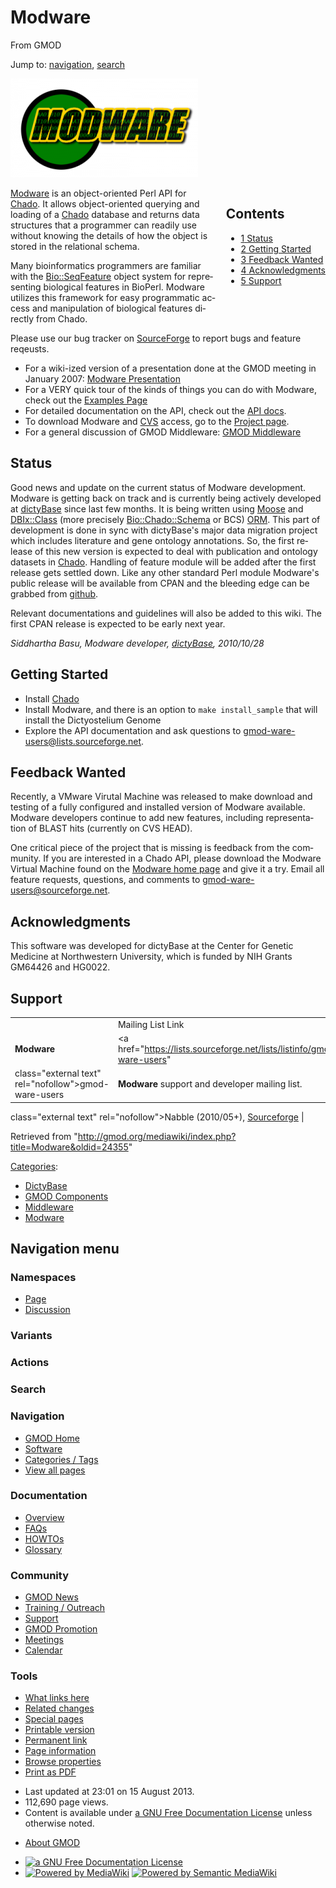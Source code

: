 <div id="mw-page-base" class="noprint">

</div>

<div id="mw-head-base" class="noprint">

</div>

<div id="content" class="mw-body" role="main">

<span id="top"></span>

<div id="mw-js-message" style="display:none;">

</div>



# <span dir="auto">Modware</span>

<div id="bodyContent">

<div id="siteSub">

From GMOD

</div>

<div id="contentSub">

</div>

<div id="jump-to-nav" class="mw-jump">

Jump to: [navigation](#mw-navigation), [search](#p-search)

</div>

<div id="mw-content-text" class="mw-content-ltr" lang="en" dir="ltr">

<div class="center">

<div class="floatnone">

<a href="http://gmod-ware.sourceforge.net/" rel="nofollow"
title="Modware"><img
src="../mediawiki/images/thumb/e/e3/ModwareLogo.png/300px-ModwareLogo.png"
srcset="../mediawiki/images/e/e3/ModwareLogo.png 1.5x, ../mediawiki/images/e/e3/ModwareLogo.png 2x"
width="300" height="158" alt="Modware" /></a>

</div>

</div>

<div style="float: right; padding-left: 1em; padding-bottom: 1em;">

<div id="toc" class="toc">

<div id="toctitle">

## Contents

</div>

- [<span class="tocnumber">1</span>
  <span class="toctext">Status</span>](#Status)
- [<span class="tocnumber">2</span> <span class="toctext">Getting
  Started</span>](#Getting_Started)
- [<span class="tocnumber">3</span> <span class="toctext">Feedback
  Wanted</span>](#Feedback_Wanted)
- [<span class="tocnumber">4</span>
  <span class="toctext">Acknowledgments</span>](#Acknowledgments)
- [<span class="tocnumber">5</span>
  <span class="toctext">Support</span>](#Support)

</div>

</div>

<a href="http://gmod-ware.sourceforge.net/" class="external text"
rel="nofollow">Modware</a> is an object-oriented Perl API for
<a href="Chado" class="mw-redirect" title="Chado">Chado</a>. It allows
object-oriented querying and loading of a
<a href="Chado" class="mw-redirect" title="Chado">Chado</a> database and
returns data structures that a programmer can readily use without
knowing the details of how the object is stored in the relational
schema.

Many bioinformatics programmers are familiar with the
<a href="http://search.cpan.org/perldoc?Bio::SeqFeature"
class="external text" rel="nofollow">Bio::SeqFeature</a> object system
for representing biological features in BioPerl. Modware utilizes this
framework for easy programmatic access and manipulation of biological
features directly from Chado.

Please use our bug tracker on
<a href="http://sourceforge.net/tracker/?group_id=94245"
class="external text" rel="nofollow">SourceForge</a> to report bugs and
feature reqeusts.

- For a wiki-ized version of a presentation done at the GMOD meeting in
  January 2007: [Modware
  Presentation](Modware_Presentation "Modware Presentation")
- For a VERY quick tour of the kinds of things you can do with Modware,
  check out the
  <a href="http://gmod-ware.sourceforge.net/some_use_cases.html"
  class="external text" rel="nofollow">Examples Page</a>
- For detailed documentation on the API, check out the
  <a href="http://gmod-ware.sourceforge.net/doc/" class="external text"
  rel="nofollow">API docs</a>.
- To download Modware and [CVS](Glossary#CVS "Glossary") access, go to
  the <a href="http://sourceforge.net/projects/gmod-ware"
  class="external text" rel="nofollow">Project page</a>.
- For a general discussion of GMOD Middleware: [GMOD
  Middleware](GMOD_Middleware "GMOD Middleware")

## <span id="Status" class="mw-headline">Status</span>

Good news and update on the current status of Modware development.
Modware is getting back on track and is currently being actively
developed at <a href="http://dictybase.org" class="external text"
rel="nofollow">dictyBase</a> since last few months. It is being written
using
<a href="http://search.cpan.org/perldoc?Moose" class="external text"
rel="nofollow">Moose</a> and
<a href="http://search.cpan.org/perldoc?DBIx::Class"
class="external text" rel="nofollow">DBIx::Class</a> (more precisely
[Bio::Chado::Schema](Bio::Chado::Schema "Bio::Chado::Schema") or BCS)
[ORM](Glossary#ORM "Glossary"). This part of development is done in sync
with dictyBase's major data migration project which includes literature
and gene ontology annotations. So, the first release of this new version
is expected to deal with publication and ontology datasets in
<a href="Chado" class="mw-redirect" title="Chado">Chado</a>. Handling of
feature module will be added after the first release gets settled down.
Like any other standard Perl module Modware's public release will be
available from CPAN and the bleeding edge can be grabbed from
<a href="http://github.com/cybersiddhu/Modware" class="external text"
rel="nofollow">github</a>.

Relevant documentations and guidelines will also be added to this wiki.
The first CPAN release is expected to be early next year.

*Siddhartha Basu, Modware developer,
[dictyBase](Category:DictyBase "Category:DictyBase"), 2010/10/28*

## <span id="Getting_Started" class="mw-headline">Getting Started</span>

- Install [Chado](Chado_-_Getting_Started "Chado - Getting Started")
- Install Modware, and there is an option to `make install_sample` that
  will install the Dictyostelium Genome
- Explore the API documentation and ask questions to
  <a href="mailto:gmod-ware-users@lists.sourceforge.net"
  class="external text"
  rel="nofollow">gmod-ware-users@lists.sourceforge.net</a>.

  

## <span id="Feedback_Wanted" class="mw-headline">Feedback Wanted</span>

Recently, a VMware Virutal Machine was released to make download and
testing of a fully configured and installed version of Modware
available. Modware developers continue to add new features, including
representation of BLAST hits (currently on CVS HEAD).

One critical piece of the project that is missing is feedback from the
community. If you are interested in a Chado API, please download the
Modware Virtual Machine found on the
<a href="http://gmod-ware.sourceforge.net" class="external text"
rel="nofollow">Modware home page</a> and give it a try. Email all
feature requests, questions, and comments to
<a href="mailto:gmod-ware-users@sourceforge.net" class="external text"
rel="nofollow">gmod-ware-users@sourceforge.net</a>.

  

## <span id="Acknowledgments" class="mw-headline">Acknowledgments</span>

This software was developed for dictyBase at the Center for Genetic
Medicine at Northwestern University, which is funded by NIH Grants
GM64426 and HG0022.

  

## <span id="Support" class="mw-headline">Support</span>

|  |  |  |  |
|----|----|----|----|
|  | Mailing List Link | Description | Archive(s) |
| **Modware** | <a href="https://lists.sourceforge.net/lists/listinfo/gmod-ware-users"
class="external text" rel="nofollow">gmod-ware-users</a> | **Modware** support and developer mailing list. | <a href="http://gmod.827538.n3.nabble.com/Modware-f887754.html"
class="external text" rel="nofollow">Nabble</a> (2010/05+), <a
href="https://sourceforge.net/mailarchive/forum.php?forum_name=gmod-ware-users"
class="external text" rel="nofollow">Sourceforge</a> |

</div>

<div class="printfooter">

Retrieved from
"<http://gmod.org/mediawiki/index.php?title=Modware&oldid=24355>"

</div>

<div id="catlinks" class="catlinks">

<div id="mw-normal-catlinks" class="mw-normal-catlinks">

[Categories](Special:Categories "Special:Categories"):

- [DictyBase](Category:DictyBase "Category:DictyBase")
- [GMOD Components](Category:GMOD_Components "Category:GMOD Components")
- [Middleware](Category:Middleware "Category:Middleware")
- [Modware](Category:Modware "Category:Modware")

</div>

</div>

<div class="visualClear">

</div>

</div>

</div>

<div id="mw-navigation">

## Navigation menu

<div id="mw-head">



<div id="left-navigation">

<div id="p-namespaces" class="vectorTabs" role="navigation"
aria-labelledby="p-namespaces-label">

### Namespaces

- <span id="ca-nstab-main"><a href="Modware" accesskey="c"
  title="View the content page [c]">Page</a></span>
- <span id="ca-talk"><a
  href="http://gmod.org/mediawiki/index.php?title=Talk:Modware&amp;action=edit&amp;redlink=1"
  accesskey="t"
  title="Discussion about the content page [t]">Discussion</a></span>

</div>

<div id="p-variants" class="vectorMenu emptyPortlet" role="navigation"
aria-labelledby="p-variants-label">

### 

### Variants[](#)

<div class="menu">

</div>

</div>

</div>

<div id="right-navigation">



<div id="p-cactions" class="vectorMenu emptyPortlet" role="navigation"
aria-labelledby="p-cactions-label">

### Actions[](#)

<div class="menu">

</div>

</div>

<div id="p-search" role="search">

### Search

<div id="simpleSearch">

</div>

</div>

</div>

</div>

<div id="mw-panel">

<div id="p-logo" role="banner">

<a href="Main_Page"
style="background-image: url(../images/GMOD-cogs.png);"
title="Visit the main page"></a>

</div>

<div id="p-Navigation" class="portal" role="navigation"
aria-labelledby="p-Navigation-label">

### Navigation

<div class="body">

- <span id="n-GMOD-Home">[GMOD Home](Main_Page)</span>
- <span id="n-Software">[Software](GMOD_Components)</span>
- <span id="n-Categories-.2F-Tags">[Categories /
  Tags](Categories)</span>
- <span id="n-View-all-pages">[View all pages](Special:AllPages)</span>

</div>

</div>

<div id="p-Documentation" class="portal" role="navigation"
aria-labelledby="p-Documentation-label">

### Documentation

<div class="body">

- <span id="n-Overview">[Overview](Overview)</span>
- <span id="n-FAQs">[FAQs](Category:FAQ)</span>
- <span id="n-HOWTOs">[HOWTOs](Category:HOWTO)</span>
- <span id="n-Glossary">[Glossary](Glossary)</span>

</div>

</div>

<div id="p-Community" class="portal" role="navigation"
aria-labelledby="p-Community-label">

### Community

<div class="body">

- <span id="n-GMOD-News">[GMOD News](GMOD_News)</span>
- <span id="n-Training-.2F-Outreach">[Training /
  Outreach](Training_and_Outreach)</span>
- <span id="n-Support">[Support](Support)</span>
- <span id="n-GMOD-Promotion">[GMOD Promotion](GMOD_Promotion)</span>
- <span id="n-Meetings">[Meetings](Meetings)</span>
- <span id="n-Calendar">[Calendar](Calendar)</span>

</div>

</div>

<div id="p-tb" class="portal" role="navigation"
aria-labelledby="p-tb-label">

### Tools

<div class="body">

- <span id="t-whatlinkshere"><a href="Special:WhatLinksHere/Modware" accesskey="j"
  title="A list of all wiki pages that link here [j]">What links here</a></span>
- <span id="t-recentchangeslinked"><a href="Special:RecentChangesLinked/Modware" accesskey="k"
  title="Recent changes in pages linked from this page [k]">Related
  changes</a></span>
- <span id="t-specialpages"><a href="Special:SpecialPages" accesskey="q"
  title="A list of all special pages [q]">Special pages</a></span>
- <span id="t-print"><a
  href="http://gmod.org/mediawiki/index.php?title=Modware&amp;printable=yes"
  rel="alternate" accesskey="p"
  title="Printable version of this page [p]">Printable version</a></span>
- <span id="t-permalink">[Permanent
  link](http://gmod.org/mediawiki/index.php?title=Modware&oldid=24355 "Permanent link to this revision of the page")</span>
- <span id="t-info">[Page
  information](http://gmod.org/mediawiki/index.php?title=Modware&action=info)</span>
- <span id="t-smwbrowselink"><a href="Special:Browse/Modware" rel="smw-browse">Browse properties</a></span>
- <span id="t-pdf">[Print as
  PDF](http://gmod.org/mediawiki/index.php?title=Special:PdfPrint&page=Modware)</span>

</div>

</div>

</div>

</div>

<div id="footer" role="contentinfo">

- <span id="footer-info-lastmod">Last updated at 23:01 on 15 August
  2013.</span>
- <span id="footer-info-viewcount">112,690 page views.</span>
- <span id="footer-info-copyright">Content is available under
  <a href="http://www.gnu.org/licenses/fdl-1.3.html" class="external"
  rel="nofollow">a GNU Free Documentation License</a> unless otherwise
  noted.</span>

<!-- -->

- <span id="footer-places-about">[About
  GMOD](GMOD:About "GMOD:About")</span>

<!-- -->

- <span id="footer-copyrightico">[<img src="http://www.gnu.org/graphics/gfdl-logo-small.png" width="88"
  height="31" alt="a GNU Free Documentation License" />](http://www.gnu.org/licenses/fdl-1.3.html)</span>
- <span id="footer-poweredbyico">[<img
  src="../mediawiki/skins/common/images/poweredby_mediawiki_88x31.png"
  width="88" height="31" alt="Powered by MediaWiki" />](http://www.mediawiki.org/)
  [<img
  src="../mediawiki/extensions/SemanticMediaWiki/resources/images/smw_button.png"
  width="88" height="31" alt="Powered by Semantic MediaWiki" />](https://www.semantic-mediawiki.org/wiki/Semantic_MediaWiki)</span>

<div style="clear:both">

</div>

</div>
